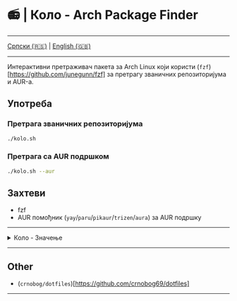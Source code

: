 # 📻 | Коло - Arch Package Finder

---

[Српски (🇷🇸)](README.md) | [English (🇬🇧)](README-en.md)

---

Интерактивни претраживач пакета за Arch Linux који користи (`fzf`)[https://github.com/junegunn/fzf] за претрагу званичних репозиторијума и AUR-а.

## Употреба

### Претрага званичних репозиторијума

```bash
./kolo.sh
```

### Претрага са AUR подршком

```bash
./kolo.sh --aur
```

## Захтеви

- fzf
- AUR помођник (`yay`/`paru`/`pikaur`/`trizen`/`aura`) за AUR подршку

---

<details>
<summary>Коло - Значење</summary>

- Коло (игра): Традиционални плес у кругу са ритмичким покретима, обично у друштву.

- Електрично коло: Пут за проток електричне струје, који укључује извор напајања и електронске компоненте.

</details>

---

## Other

- (`crnobog/dotfiles`)[https://github.com/crnobog69/dotfiles]

---
